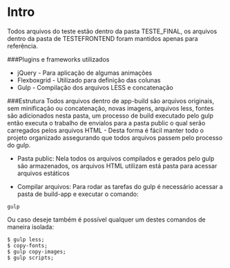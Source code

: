 # Intro
Todos arquivos do teste estão dentro da pasta TESTE_FINAL, os arquivos dentro da pasta de TESTEFRONTEND foram mantidos apenas para referência.

###Plugins e frameworks utilizados
- jQuery - Para aplicação de algumas animações
- Flexboxgrid - Utilizado para definição das colunas 
- Gulp - Compilação dos arquivos LESS e concatenação

###Estrutura
Todos arquivos dentro de app-build são arquivos originais, sem minificação ou concatenação, novas imagens, arquivos less, fontes são adicionados nesta pasta, um processo de build executado pelo gulp então executa o trabalho de envialos para a pasta public o qual serão carregados pelos arquivos HTML - Desta forma é fácil manter todo o projeto organizado assegurando que todos arquivos passem pelo processo do gulp.

- Pasta public: Nela todos os arquivos compilados e gerados pelo gulp são armazenados, os arquivos HTML utilizam está pasta para acessar arquivos estáticos

- Compilar arquivos: Para rodar as tarefas do gulp é necessário acessar a pasta de build-app e executar o comando:
``` 
gulp
```

Ou caso deseje também é possível qualquer um destes comandos de maneira isolada:
``` 
$ gulp less;
$ copy-fonts;
$ gulp copy-images;
$ gulp scripts;
```

